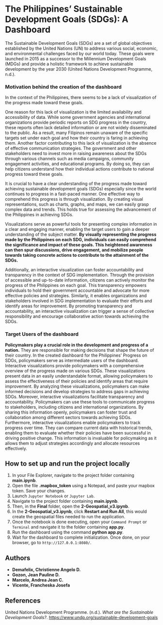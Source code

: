  # The Philippines’ Sustainable Development Goals (SDGs): A Dashboard
The Sustainable Development Goals (SDGs) are a set of global objectives established by the United Nations (UN) to address various social, economic, and environmental challenges faced by our world today. These goals were launched in 2015 as a successor to the Millennium Development Goals (MDGs) and provide a holistic framework to achieve sustainable development by the year 2030 (United Nations Development Programme, n.d.).

### Motivation behind the creation of the dashboard
In the context of the Philippines, there seems to be a lack of visualization of the progress made toward these goals.

One reason for this lack of visualization is the limited availability and accessibility of data. While some government agencies and international organizations provide periodic reports on SDG progress in the country, these reports often lack detailed information or are not widely disseminated to the public. As a result, many Filipinos remain unaware of the specific targets set under each goal and how their country is faring in achieving them. Another factor contributing to this lack of visualization is the absence of effective communication strategies. The government and other stakeholders need to invest more in raising awareness about the SDGs through various channels such as media campaigns, community engagement activities, and educational programs. By doing so, they can help citizens understand how their individual actions contribute to national progress toward these goals.

It is crucial to have a clear understanding of the progress made toward achieving sustainable development goals (SDGs) especially since the world continues to progress in a fast-paced manner. One effective way to comprehend this progress is through visualization. By creating visual representations, such as charts, graphs, and maps, we can easily grasp complex data and trends. This holds true for assessing the advancement of the Philippines in achieving SDGs.

Visualizations serve as powerful tools for presenting complex information in a clear and engaging manner, enabling the target users to gain a deeper understanding of the subject matter. **By visually representing the progress made by the Philippines on each SDG, individuals can easily comprehend the significance and impact of these goals. This heightened awareness can then spur discussions, drive engagement, and mobilize people towards taking concrete actions to contribute to the attainment of the SDGs.** 

Additionally, an interactive visualization can foster accountability and transparency in the context of SDG implementation. Through the provision of accessible and up-to-date information, citizens can actively monitor the progress of the Philippines on each goal. This transparency empowers individuals to hold their government accountable and advocate for more effective policies and strategies. Similarly, it enables organizations and stakeholders involved in SDG implementation to evaluate their efforts and identify areas for improvement. By promoting transparency and accountability, an interactive visualization can trigger a sense of collective responsibility and encourage collaborative action towards achieving the SDGs.

### Target Users of the dashboard
**Policymakers play a crucial role in the development and progress of a nation.** They are responsible for making decisions that shape the future of their country. In the created dashboard for the Philippines' Progress on SDGs, policymakers serve as intermediate users of the dashboard.
Interactive visualizations provide policymakers with a comprehensive overview of the progress made on various SDGs. These visualizations present data in an easily understandable format, allowing policymakers to assess the effectiveness of their policies and identify areas that require improvement. By analyzing these visualizations, policymakers can make informed decisions and develop strategies to address gaps in achieving SDGs.
Moreover, interactive visualizations facilitate transparency and accountability. Policymakers can use these tools to communicate progress to stakeholders, including citizens and international organizations. By sharing this information openly, policymakers can foster trust and collaboration among different sectors towards achieving SDGs.
Furthermore, interactive visualizations enable policymakers to track progress over time. They can compare current data with historical trends, enabling them to evaluate whether their policies have been successful in driving positive change. This information is invaluable for policymaking as it allows them to adjust strategies accordingly and allocate resources effectively.

## How to set up and run the project locally
1. In your File Explorer, navigate to the project folder containing **main.ipynb**. 
2. Open the file **.mapbox_token** using a Notepad, and paste your mapbox token. Save your changes.
3. Launch `Jupyter Notebook` or `Jupyter Lab`.
4. Navigate to the project folder containing **main.ipynb**. 
5. Then, in the **Final** folder, open the **2-Geospatial_v3.ipynb**.
6. In the **2-Geospatial_v3.ipynb**, click **Restart and Run All**, this would create the geospatial files needed to run the application.
7. Once the notebook is done executing, open your `Command Prompt` or `Terminal` and navigate it to the folder containing **app.py**.
8. Run the dashboard using the command **python app.py**.
9. Wait for the dashboard to complete initialization. Once done, on your browser, go to `http://127.0.0.1:8080/`.

## Authors
- **Demafelix, Christienne Angelo D.**  <br/>
- **Gozon, Jean Pauline D.**  <br/>
- **Marcelo, Andrea Jean C.**  <br/>
- **Vicente, Francheska Josefa**

## References
United Nations Development Programme. (n.d.). *What are the Sustainable Development Goals?*. https://www.undp.org/sustainable-development-goals
